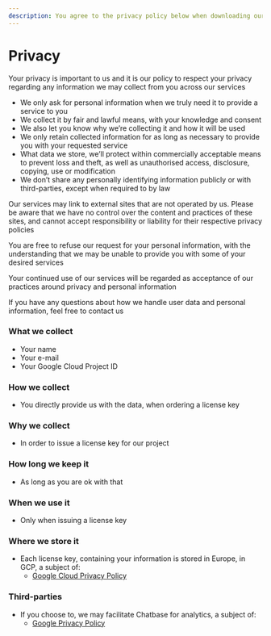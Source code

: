 ```yaml
---
description: You agree to the privacy policy below when downloading our software
---
```


# Privacy

Your privacy is important to us and it is our policy to respect your privacy regarding any information we may collect from you across our services

* We only ask for personal information when we truly need it to provide a service to you
* We collect it by fair and lawful means, with your knowledge and consent
* We also let you know why we’re collecting it and how it will be used
* We only retain collected information for as long as necessary to provide you with your requested service
* What data we store, we’ll protect within commercially acceptable means to prevent loss and theft, as well as unauthorised access, disclosure, copying, use or modification
* We don’t share any personally identifying information publicly or with third-parties, except when required to by law

Our services may link to external sites that are not operated by us. Please be aware that we have no control over the content and practices of these sites, and cannot accept responsibility or liability for their respective privacy policies

You are free to refuse our request for your personal information, with the understanding that we may be unable to provide you with some of your desired services

Your continued use of our services will be regarded as acceptance of our practices around privacy and personal information

If you have any questions about how we handle user data and personal information, feel free to contact us

### What we collect

* Your name
* Your e-mail
* Your Google Cloud Project ID

### How we collect

* You directly provide us with the data, when ordering a license key

### Why we collect

* In order to issue a license key for our project

### How long we keep it

* As long as you are ok with that

### When we use it

* Only when issuing a license key

### Where we store it

* Each license key, containing your information is stored in Europe, in GCP, a subject of:
  * [Google Cloud Privacy Policy](https://cloud.google.com/security/privacy/)

### Third-parties

* If you choose to, we may facilitate Chatbase for analytics, a subject of:
  * [Google Privacy Policy](https://policies.google.com/privacy)

